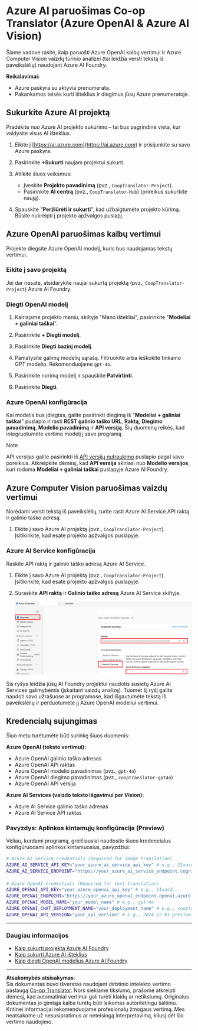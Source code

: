 <!--
CO_OP_TRANSLATOR_METADATA:
{
  "original_hash": "b58d7c3cb4210697a073d20eb3064945",
  "translation_date": "2025-10-15T04:47:23+00:00",
  "source_file": "getting_started/set-up-azure-ai.md",
  "language_code": "lt"
}
-->
# Azure AI paruošimas Co-op Translator (Azure OpenAI & Azure AI Vision)

Šiame vadove rasite, kaip paruošti Azure OpenAI kalbų vertimui ir Azure Computer Vision vaizdų turinio analizei (tai leidžia versti tekstą iš paveikslėlių) naudojant Azure AI Foundry.

**Reikalavimai:**
- Azure paskyra su aktyvia prenumerata.
- Pakankamos teisės kurti išteklius ir diegimus jūsų Azure prenumeratoje.

## Sukurkite Azure AI projektą

Pradėkite nuo Azure AI projekto sukūrimo – tai bus pagrindinė vieta, kur valdysite visus AI išteklius.

1. Eikite į [https://ai.azure.com](https://ai.azure.com) ir prisijunkite su savo Azure paskyra.

1. Pasirinkite **+Sukurti** naujam projektui sukurti.

1. Atlikite šiuos veiksmus:
   - Įveskite **Projekto pavadinimą** (pvz., `CoopTranslator-Project`).
   - Pasirinkite **AI centrą** (pvz., `CoopTranslator-Hub`) (prireikus sukurkite naują).

1. Spauskite "**Peržiūrėti ir sukurti**", kad užbaigtumėte projekto kūrimą. Būsite nukreipti į projekto apžvalgos puslapį.

## Azure OpenAI paruošimas kalbų vertimui

Projekte diegsite Azure OpenAI modelį, kuris bus naudojamas tekstų vertimui.

### Eikite į savo projektą

Jei dar nesate, atsidarykite naujai sukurtą projektą (pvz., `CoopTranslator-Project`) Azure AI Foundry.

### Diegti OpenAI modelį

1. Kairiajame projekto meniu, skiltyje "Mano ištekliai", pasirinkite "**Modeliai + galiniai taškai**".

1. Pasirinkite **+ Diegti modelį**.

1. Pasirinkite **Diegti bazinį modelį**.

1. Pamatysite galimų modelių sąrašą. Filtruokite arba ieškokite tinkamo GPT modelio. Rekomenduojame `gpt-4o`.

1. Pasirinkite norimą modelį ir spauskite **Patvirtinti**.

1. Pasirinkite **Diegti**.

### Azure OpenAI konfigūracija

Kai modelis bus įdiegtas, galite pasirinkti diegimą iš "**Modeliai + galiniai taškai**" puslapio ir rasti **REST galinio taško URL**, **Raktą**, **Diegimo pavadinimą**, **Modelio pavadinimą** ir **API versiją**. Šių duomenų reikės, kad integruotumėte vertimo modelį į savo programą.

> [!NOTE]
> API versijas galite pasirinkti iš [API versijų nutraukimo](https://learn.microsoft.com/azure/ai-services/openai/api-version-deprecation) puslapio pagal savo poreikius. Atkreipkite dėmesį, kad **API versija** skiriasi nuo **Modelio versijos**, kuri rodoma **Modeliai + galiniai taškai** puslapyje Azure AI Foundry.

## Azure Computer Vision paruošimas vaizdų vertimui

Norėdami versti tekstą iš paveikslėlių, turite rasti Azure AI Service API raktą ir galinio taško adresą.

1. Eikite į savo Azure AI projektą (pvz., `CoopTranslator-Project`). Įsitikinkite, kad esate projekto apžvalgos puslapyje.

### Azure AI Service konfigūracija

Raskite API raktą ir galinio taško adresą Azure AI Service.

1. Eikite į savo Azure AI projektą (pvz., `CoopTranslator-Project`). Įsitikinkite, kad esate projekto apžvalgos puslapyje.

1. Suraskite **API raktą** ir **Galinio taško adresą** Azure AI Service skiltyje.

    <img src="../../../translated_images/find-azure-ai-info.0e00140419c12517d2011ecdde3fafb9306d379b29d2c04a0d18063e56983559.lt.png" alt="Raskite API raktą ir galinio taško adresą">

Šis ryšys leidžia jūsų AI Foundry projektui naudotis susietų Azure AI Services galimybėmis (įskaitant vaizdų analizę). Tuomet šį ryšį galite naudoti savo užrašuose ar programose, kad išgautumėte tekstą iš paveikslėlių ir perduotumėte jį Azure OpenAI modeliui vertimui.

## Kredencialų sujungimas

Šiuo metu turėtumėte būti surinkę šiuos duomenis:

**Azure OpenAI (teksto vertimui):**
- Azure OpenAI galinio taško adresas
- Azure OpenAI API raktas
- Azure OpenAI modelio pavadinimas (pvz., `gpt-4o`)
- Azure OpenAI diegimo pavadinimas (pvz., `cooptranslator-gpt4o`)
- Azure OpenAI API versija

**Azure AI Services (vaizdo teksto išgavimui per Vision):**
- Azure AI Service galinio taško adresas
- Azure AI Service API raktas

### Pavyzdys: Aplinkos kintamųjų konfigūracija (Preview)

Vėliau, kurdami programą, greičiausiai naudosite šiuos kredencialus konfigūruodami aplinkos kintamuosius, pavyzdžiui:

```bash
# Azure AI Service Credentials (Required for image translation)
AZURE_AI_SERVICE_API_KEY="your_azure_ai_service_api_key" # e.g., 21xasd...
AZURE_AI_SERVICE_ENDPOINT="https://your_azure_ai_service_endpoint.cognitiveservices.azure.com/"

# Azure OpenAI Credentials (Required for text translation)
AZURE_OPENAI_API_KEY="your_azure_openai_api_key" # e.g., 21xasd...
AZURE_OPENAI_ENDPOINT="https://your_azure_openai_endpoint.openai.azure.com/"
AZURE_OPENAI_MODEL_NAME="your_model_name" # e.g., gpt-4o
AZURE_OPENAI_CHAT_DEPLOYMENT_NAME="your_deployment_name" # e.g., cooptranslator-gpt4o
AZURE_OPENAI_API_VERSION="your_api_version" # e.g., 2024-12-01-preview
```

---

### Daugiau informacijos

- [Kaip sukurti projektą Azure AI Foundry](https://learn.microsoft.com/azure/ai-foundry/how-to/create-projects?tabs=ai-studio)
- [Kaip sukurti Azure AI išteklius](https://learn.microsoft.com/azure/ai-foundry/how-to/create-azure-ai-resource?tabs=portal)
- [Kaip diegti OpenAI modelius Azure AI Foundry](https://learn.microsoft.com/en-us/azure/ai-foundry/how-to/deploy-models-openai)

---

**Atsakomybės atsisakymas**:  
Šis dokumentas buvo išverstas naudojant dirbtinio intelekto vertimo paslaugą [Co-op Translator](https://github.com/Azure/co-op-translator). Nors siekiame tikslumo, prašome atkreipti dėmesį, kad automatiniai vertimai gali turėti klaidų ar netikslumų. Originalus dokumentas jo gimtąja kalba turėtų būti laikomas autoritetingu šaltiniu. Kritinei informacijai rekomenduojame profesionalų žmogaus vertimą. Mes neatsakome už nesusipratimus ar neteisingą interpretavimą, kilusį dėl šio vertimo naudojimo.